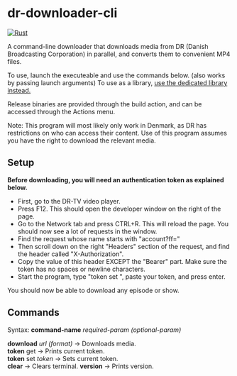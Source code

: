 # dr-downloader-cli

[![Rust](https://github.com/F0903/dr-downloader/actions/workflows/rust.yml/badge.svg?branch=master)](https://github.com/F0903/dr-downloader/actions/workflows/rust.yml)

A command-line downloader that downloads media from DR (Danish Broadcasting Corporation) in parallel, and converts them to convenient MP4 files.

To use, launch the executeable and use the commands below. (also works by passing launch arguments)
To use as a library, [use the dedicated library instead.](https://github.com/F0903/dr-downloader)

Release binaries are provided through the build action, and can be accessed through the Actions menu.

Note:
This program will most likely only work in Denmark, as DR has restrictions on who can access their content.
Use of this program assumes you have the right to download the relevant media.

## Setup

**Before downloading, you will need an authentication token as explained below.**

- First, go to the DR-TV video player.
- Press F12. This should open the developer window on the right of the page.
- Go to the Network tab and press CTRL+R. This will reload the page. You should now see a lot of requests in the window.
- Find the request whose name starts with "account?ff="
- Then scroll down on the right "Headers" section of the request, and find the header called "X-Authorization".
- Copy the value of this header EXCEPT the "Bearer" part. Make sure the token has no spaces or newline characters.
- Start the program, type "token set ", paste your token, and press enter.

You should now be able to download any episode or show.

## Commands

Syntax: **command-name** _required-param_ _(optional-param)_

**download** _url_ _(format)_ -> Downloads media.  
**token** get -> Prints current token.  
**token** set _token_ -> Sets current token.  
**clear** -> Clears terminal.
**version** -> Prints version.
